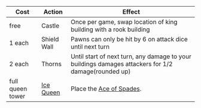| Cost             | Action                               | Effect                                                                                              |
| ---------------- | ------------------------------------ | --------------------------------------------------------------------------------------------------- |
| free             | Castle                               | Once per game, swap location of king building with a rook building                                  |
| 1 each           | Shield Wall                          | Pawns can only be hit by 6 on attack dice until next turn                                           |
| 2 each           | Thorns                               | Until start of next turn, any damage to your buildings damages attackers for 1/2 damage(rounded up) |
| full queen tower | [Ice Queen](/appendix/?id=ice-queen) | Place the [Ace of Spades](/appendix/?id=ace-of-spades).                                             |
